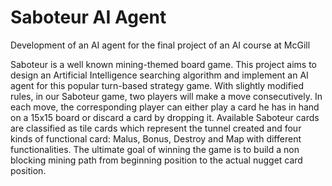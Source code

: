 # Saboteur AI Agent

Development of an AI agent for the final project of an AI course at McGill

Saboteur is a well known mining-themed board game. This project aims to design an Artificial Intelligence searching algorithm and implement an AI agent for this popular turn-based strategy game. 
With slightly modified rules, in our Saboteur game, two players will make a move consecutively. In each move, the corresponding player can either play a card he has in hand on a 15x15 board or discard a card by dropping it. 
Available Saboteur cards are classified as tile cards which represent the tunnel created and four kinds of functional card: Malus, Bonus, Destroy and Map with different functionalities. 
The ultimate goal of winning the game is to build a non blocking mining path from beginning position to the actual nugget card position.
